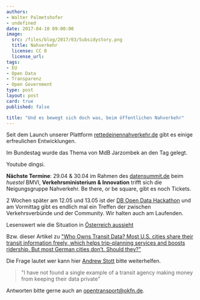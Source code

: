 ```yaml
---
authors:
- Walter Palmetshofer
- undefined
date: 2017-04-10 09:00:00
image:
  src: /files/blog/2017/03/Subsidystory.png
  title: Nahverkehr
  license: CC 0
  license_url:
tags:
- EU
- Open Data
- Transparenz
- Open Government
type: post
layout: post
card: true
published: false

title: "Und es bewegt sich doch was, beim öffentlichen Nahverkehr"
---
```

Seit dem Launch unserer Plattform [rettedeinennahverkehr.de](https://rettedeinennahverkehr.de/) gibt es einige erfreulichen Entwicklungen.

Im Bundestag wurde das Thema von MdB Jarzombek an den Tag gelegt.

Youtube dingsi.


<b>Nächste Termine</b>: 
29.04 & 30.04 im Rahmen des [datensummit.de](https://datensummit.de) beim *huestel* BMVI, <b>Verkehrsministerium & Innovation</b> trifft sich die Neigungsgruppe Nahverkehr.
Be there, or be square, gibt es noch Tickets. 

2 Wochen später am 12.05 und 13.05 ist  der [DB Open Data Hackathon](https://www.mindboxberlin.com/index.php/db-hackathon-may-2017.html) und am Vormittag gibt es endlich mal ein Treffen der zwischen Verkehrsverbünde und der Community.
Wir halten auch am Laufenden. 
 

Lesenswert wie die Situation in [Österreich aussieht](http://derstandard.at/2000055668178/Warum-Google-Maps-die-Wiener-so-viel-zu-Fuss-gehen)

Bzw. dieser Artikel zu ["Who Owns Transit Data?
Most U.S. cities share their transit information freely, which helps trip-planning services and boosts ridership. But most German cities don’t. Should they?"](https://www.citylab.com/transportation/2017/04/who-owns-transit-data/522444/)

Die Frage lautet wer kann hier [Andrew Stott](https://twitter.com/DirDigEng) bitte weiterhelfen. 

>"I have not found a single example of a transit agency making money from keeping their data private"

Antworten bitte gerne auch an opentransport@okfn.de.


